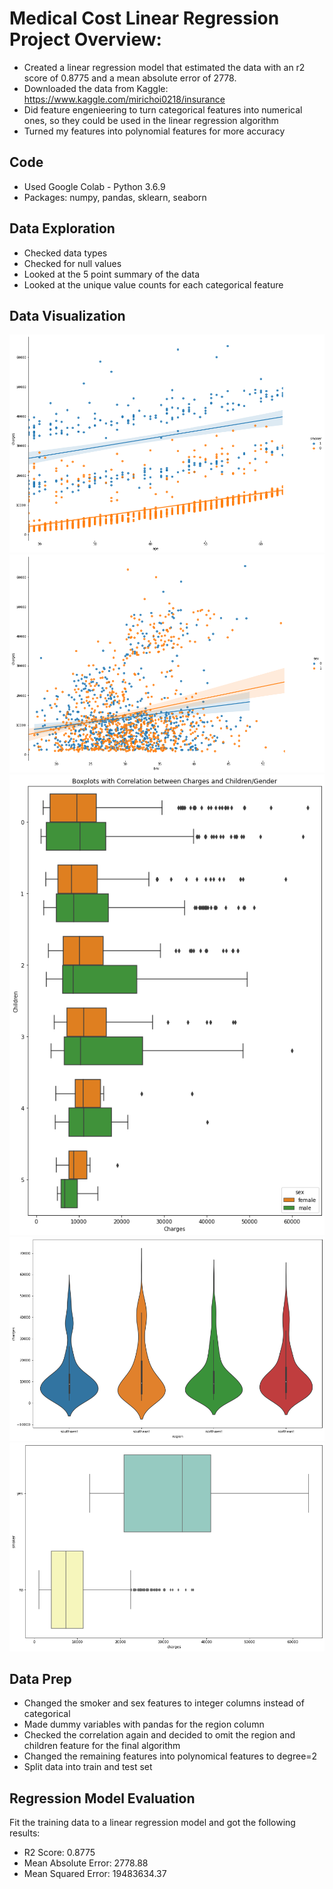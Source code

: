 # Medical Cost Linear Regression Project Overview:
* Created a linear regression model that estimated the data with an r2 score of 0.8775 and a mean absolute error of 2778. 
* Downloaded the data from Kaggle: https://www.kaggle.com/mirichoi0218/insurance
* Did feature engenieering to turn categorical features into numerical ones, so they could be used in the linear regression algorithm 
* Turned my features into polynomial features for more accuracy

## Code
* Used Google Colab - Python 3.6.9
* Packages: numpy, pandas, sklearn, seaborn

## Data Exploration
* Checked data types 
* Checked for null values
* Looked at the 5 point summary of the data
* Looked at the unique value counts for each categorical feature

## Data Visualization
![](images/age.png)
![](images/bmi.png)
![](images/children.png)
![](images/region.png)
![](images/smoker.png)

## Data Prep
* Changed the smoker and sex features to integer columns instead of categorical 
* Made dummy variables with pandas for the region column
* Checked the correlation again and decided to omit the region and children feature for the final algorithm
* Changed the remaining features into polynomical features to degree=2
* Split data into train and test set

## Regression Model Evaluation
Fit the training data to a linear regression model and got the following results:

* R2 Score: 0.8775 
* Mean Absolute Error: 2778.88
* Mean Squared Error: 19483634.37

